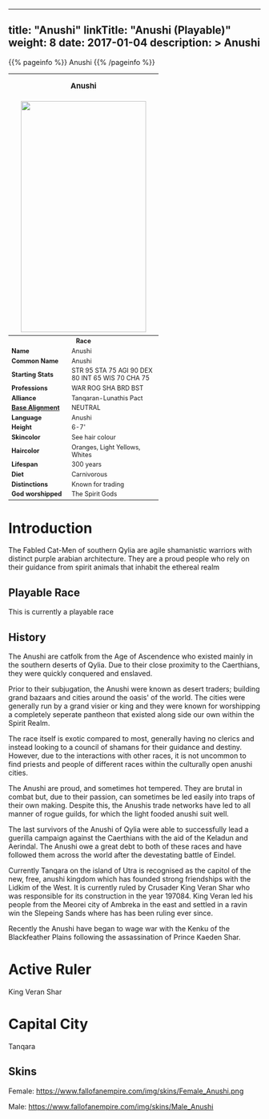 
---
title: "Anushi"
linkTitle: "Anushi (Playable)"
weight: 8
date: 2017-01-04
description: >
 Anushi
---

{{% pageinfo %}}
Anushi
{{% /pageinfo %}}

<table class="infobox" style="font-size:89%; width:300px;">
<tbody>
<tr><th colspan="2" class="color1" style="font-size:120%; padding:1em;">Anushi</th></tr>
<tr style="text-align:center;"><td colspan="2" style="padding:0.5em;"><img src="https://www.fallofanempire.com/img/races/anushi.png" width="250" height="461"></td></tr>
<tr><th colspan="2" class="color1">Race</th></tr>
<tr><td style="width:40%;"> <b>Name</b></td><td style="width:60%;">Anushi</td></tr>
<tr><td> <b>Common Name</b></td><td>Anushi</td></tr>
<tr><td> <b>Starting Stats</b></td><td>STR 95 STA 75 AGI 90 DEX 80 INT 65 WIS 70 CHA 75</td></tr>
<tr><td> <b>Professions</b></td><td>WAR ROG SHA BRD BST</td></tr>
<tr><td> <b>Alliance</b></td><td>Tanqaran-Lunathis Pact</td></tr>
<tr><td> <b><a href="/wiki/Base_Alignment" title="Base Alignment">Base Alignment</a></b></td><td>NEUTRAL</td></tr>
<tr><td> <b>Language</b></td><td>Anushi</td></tr>
<tr><td> <b>Height</b></td><td>6-7'</td></tr>
<tr><td> <b>Skincolor</b></td><td>See hair colour</td></tr>
<tr><td> <b>Haircolor</b></td><td>Oranges, Light Yellows, Whites</td></tr>
<tr><td> <b>Lifespan</b></td><td>300 years</td></tr>
<tr><td> <b>Diet</b></td><td>Carnivorous</td></tr>
<tr><td> <b>Distinctions</b></td><td>Known for trading</td></tr>
<tr><td> <b>God worshipped</b></td><td>The Spirit Gods</td></tr>
</tbody>
</table>

# Introduction

The Fabled Cat-Men of southern Qylia are agile shamanistic warriors with distinct purple arabian architecture. They are a proud people who rely on their guidance from spirit animals that inhabit the ethereal realm

## Playable Race

This is currently a playable race

## History

The Anushi are catfolk from the Age of Ascendence who existed mainly in the southern deserts of Qylia. Due to their close proximity to the Caerthians, they were quickly conquered and enslaved.

Prior to their subjugation, the Anushi were known as desert traders; building grand bazaars and cities around the oasis' of the world. The cities were generally run by a grand visier or king and they were known for worshipping a completely seperate pantheon that existed along side our own within the Spirit Realm.

The race itself is exotic compared to most, generally having no clerics and instead looking to a council of shamans for their guidance and destiny. However, due to the interactions with other races, it is not uncommon to find priests and people of different races within the culturally open anushi cities.

The Anushi are proud, and sometimes hot tempered. They are brutal in combat but, due to their passion, can sometimes be led easily into traps of their own making. Despite this, the Anushis trade networks have led to all manner of rogue guilds, for which the light fooded anushi suit well.

The last survivors of the Anushi of Qylia were able to successfully lead a guerilla campaign against the Caerthians with the aid of the Keladun and Aerindal. The Anushi owe a great debt to both of these races and have followed them across the world after the devestating battle of Eindel.

Currently Tanqara on the island of Utra is recognised as the capitol of the new, free, anushi kingdom which has founded strong friendships with the Lidkim of the West. It is currently ruled by Crusader King Veran Shar who was responsible for its construction in the year 197084. King Veran led his people from the Meorei city of Ambreka in the east and settled in a ravin win the Slepeing Sands where has has been ruling ever since.

Recently the Anushi have began to wage war with the Kenku of the Blackfeather Plains following the assassination of Prince Kaeden Shar.

# Active Ruler

King Veran Shar 

# Capital City

Tanqara

## Skins

Female: https://www.fallofanempire.com/img/skins/Female_Anushi.png

Male: https://www.fallofanempire.com/img/skins/Male_Anushi

